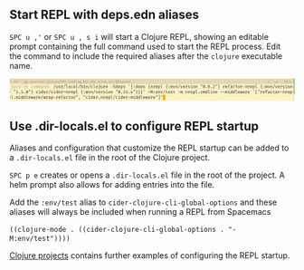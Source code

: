 ## Start REPL with deps.edn aliases
`SPC u ,'` or `SPC u , s i` will start a Clojure REPL, showing an editable prompt containing the full command used to start the REPL process.  Edit the command to include the required aliases after the `clojure` executable name.

![Spacemacs Clojure - Edit cider-jack-in command to add Clojure deps.edn aliases](/images/spacemacs-clojure-repl-start-edit-command-add-aliases.png)


## Use .dir-locals.el to configure REPL startup
Aliases and configuration that customize the REPL startup can be added to a `.dir-locals.el` file in the root of the Clojure project.

`SPC p e` creates or opens a `.dir-locals.el` file in the root of the project.  A helm prompt also allows for adding entries into the file.

Add the `:env/test` alias to `cider-clojure-cli-global-options` and these aliases will always be included when running a REPL from Spacemacs

```elisp
((clojure-mode . ((cider-clojure-cli-global-options . "-M:env/test"))))
```

[Clojure projects](/clojure-projects/) contains further examples of configuring the REPL startup.
